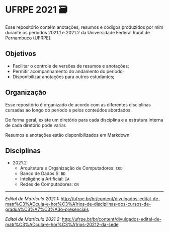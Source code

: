 # UFRPE 2021 🗃️

Esse repositório contém anotações, resumos e códigos produzidos por mim durante os períodos 2021.1 e 2021.2 da Universidade Federal Rural de Pernambuco (UFRPE).

## Objetivos

- Facilitar o controle de versões de resumos e anotações;
- Permitir acompanhamento do andamento do período;
- Disponibilizar anotações para outros estudantes;

## Organização

Esse repositório é organizado de acordo com as diferentes disciplinas cursadas ao longo do período e pelos conteúdos abordados.

De forma geral, existe um diretório para cada disciplina e a estrutura interna de cada diretório pode variar. 

Resumos e anotações estão disponibilizados em Markdown.

## Disciplinas

- 2021.2
  - Arquitetura e Organização de Computadores: `COD`
  - Banco de Dados S: `BD`
  - Inteligência Artificial: `IA`
  - Redes de Computadores: `CN`

---
_Edital de Matrícula 2021.1:_ http://ufrpe.br/br/content/divulgados-edital-de-matr%C3%ADcula-e-hor%C3%A1rios-de-disciplinas-dos-cursos-de-gradua%C3%A7%C3%A3o-presenciais

_Edital de Matrícula 2021.2:_ http://ufrpe.br/br/content/divulgados-edital-de-matr%C3%ADcula-e-hor%C3%A1rios-20212-da-sede